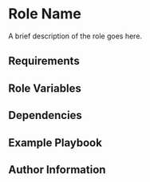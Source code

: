 Role Name
=========

A brief description of the role goes here.

Requirements
------------


Role Variables
--------------


Dependencies
------------


Example Playbook
----------------


Author Information
------------------
